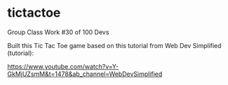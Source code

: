 # tictactoe

Group Class Work #30 of 100 Devs 

Built this Tic Tac Toe game based on this tutorial from Web Dev Simplified (tutorial): 

https://www.youtube.com/watch?v=Y-GkMjUZsmM&t=1478&ab_channel=WebDevSimplified
